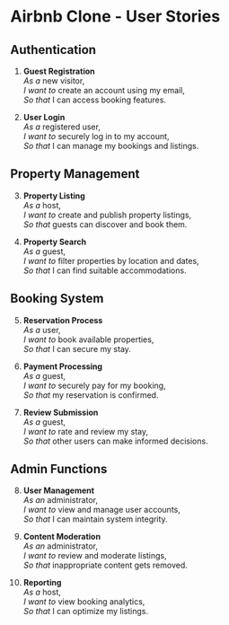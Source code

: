 # Airbnb Clone - User Stories

## Authentication
1. **Guest Registration**  
   *As a* new visitor,  
   *I want to* create an account using my email,  
   *So that* I can access booking features.

2. **User Login**  
   *As a* registered user,  
   *I want to* securely log in to my account,  
   *So that* I can manage my bookings and listings.

## Property Management
3. **Property Listing**  
   *As a* host,  
   *I want to* create and publish property listings,  
   *So that* guests can discover and book them.

4. **Property Search**  
   *As a* guest,  
   *I want to* filter properties by location and dates,  
   *So that* I can find suitable accommodations.

## Booking System
5. **Reservation Process**  
   *As a* user,  
   *I want to* book available properties,  
   *So that* I can secure my stay.

6. **Payment Processing**  
   *As a* guest,  
   *I want to* securely pay for my booking,  
   *So that* my reservation is confirmed.

7. **Review Submission**  
   *As a* guest,  
   *I want to* rate and review my stay,  
   *So that* other users can make informed decisions.

## Admin Functions
8. **User Management**  
   *As an* administrator,  
   *I want to* view and manage user accounts,  
   *So that* I can maintain system integrity.

9. **Content Moderation**  
   *As an* administrator,  
   *I want to* review and moderate listings,  
   *So that* inappropriate content gets removed.

10. **Reporting**  
    *As a* host,  
    *I want to* view booking analytics,  
    *So that* I can optimize my listings.